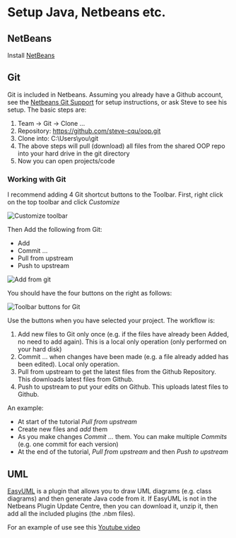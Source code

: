 # Setup Java, Netbeans etc.

## NetBeans

Install [NetBeans](https://netbeans.org/)

## Git

Git is included in Netbeans. Assuming you already have a Github account, see the [Netbeans Git Support](https://netbeans.org/kb/docs/ide/git.html) for setup instructions, or ask Steve to see his setup. The basic steps are:

1. Team -> Git -> Clone ...
2. Repository: https://github.com/steve-cqu/oop.git
3. Clone into: C:\Users\you\git
4. The above steps will pull (download) all files from the shared OOP repo into your hard drive in the git directory
5. Now you can open projects/code

### Working with Git

I recommend adding 4 Git shortcut buttons to the Toolbar. First, right click on the top toolbar and click _Customize_

![Customize toolbar](../images/netbeans-git-customize-toolbar.png)

Then Add the following from Git:
- Add
- Commit ...
- Pull from upstream
- Push to upstream

![Add from git](../images/netbeans-git-toolbar-drag-1.png)

You should have the four buttons on the right as follows:

![Toolbar buttons for Git](../images/netbeans-git-buttons-1.png)

Use the buttons when you have selected your project. The workflow is:

1. Add new files to Git only once (e.g. if the files have already been Added, no need to add again). This is a local only operation (only performed on your hard disk)
2. Commit ... when changes have been made (e.g. a file already added has been edited). Local only operation.
3. Pull from upstream to get the latest files from the Github Repository. This downloads latest files from  Github.
4. Push to upstream to put your edits on Github. This uploads latest files to Github.

An example:

- At start of the tutorial _Pull from upstream_
- Create new files and _add_ them
- As you make changes _Commit ..._ them. You can make multiple _Commits_ (e.g. one commit for each version)
- At the end of the tutorial, _Pull from upstream_ and then _Push to upstream_


## UML

[EasyUML](http://plugins.netbeans.org/plugin/55435/easyuml) is a plugin that allows you to draw UML diagrams (e.g. class diagrams) and then generate Java code from it. If EasyUML is not in the Netbeans Plugin Update Centre, then you can download it, unzip it, then add all the included plugins (the .nbm files).

For an example of use see this [Youtube video](https://www.youtube.com/watch?v=QME_S7gPnVI)

